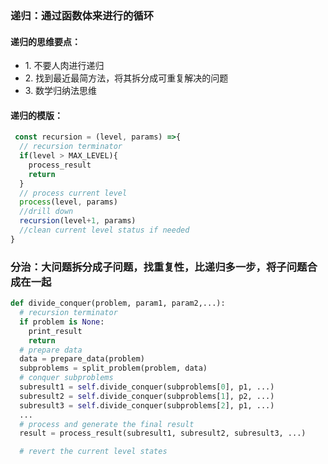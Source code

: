 ### 递归：通过函数体来进行的循环
#### 递归的思维要点：
<ul>
  <li> 1. 不要人肉进行递归</li>
  <li> 2. 找到最近最简方法，将其拆分成可重复解决的问题</li>
  <li> 3. 数学归纳法思维</li>
</ul>

 #### 递归的模版：
 ```javascript
  const recursion = (level, params) =>{
   // recursion terminator
   if(level > MAX_LEVEL){
     process_result
     return 
   }
   // process current level
   process(level, params)
   //drill down
   recursion(level+1, params)
   //clean current level status if needed   
}
 ```

 ### 分治：大问题拆分成子问题，找重复性，比递归多一步，将子问题合成在一起
```python
def divide_conquer(problem, param1, param2,...):
  # recursion terminator
  if problem is None:
    print_result
    return
  # prepare data
  data = prepare_data(problem)
  subproblems = split_problem(problem, data)
  # conquer subproblems
  subresult1 = self.divide_conquer(subproblems[0], p1, ...)
  subresult2 = self.divide_conquer(subproblems[1], p2, ...)
  subresult3 = self.divide_conquer(subproblems[2], p1, ...)
  ...
  # process and generate the final result
  result = process_result(subresult1, subresult2, subresult3, ...)

  # revert the current level states
```


